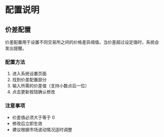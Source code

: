 # 配置说明

## 价差配置

价差配置用于设置不同交易所之间的价格差异阈值。当价差超过设定值时，系统会发出提醒。

### 配置方法

1. 进入系统设置页面
2. 找到价差配置部分
3. 输入所需的价差值（支持小数点后一位）
4. 点击更新按钮确认修改

### 注意事项

- 价差值必须大于等于 0
- 修改后立即生效
- 建议根据市场波动情况适时调整 